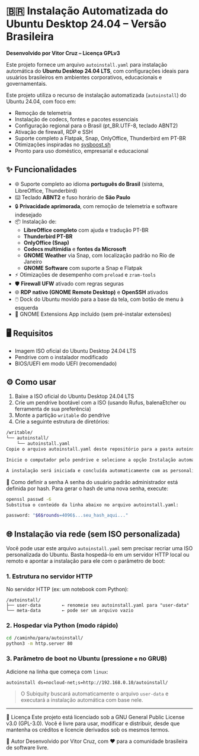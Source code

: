 # 🇧🇷 Instalação Automatizada do Ubuntu Desktop 24.04 – Versão Brasileira

**Desenvolvido por Vitor Cruz – Licença GPLv3**

Este projeto fornece um arquivo `autoinstall.yaml` para instalação automática do **Ubuntu Desktop 24.04 LTS**, com configurações ideais para usuários brasileiros em ambientes corporativos, educacionais e governamentais.

Este projeto utiliza o recurso de instalação automatizada (`autoinstall`) do Ubuntu 24.04, com foco em:

- Remoção de telemetria
- Instalação de codecs, fontes e pacotes essenciais
- Configuração regional para o Brasil (pt_BR.UTF-8, teclado ABNT2)
- Ativação de firewall, RDP e SSH
- Suporte completo a Flatpak, Snap, OnlyOffice, Thunderbird em PT-BR
- Otimizações inspiradas no [sysboost.sh](https://github.com/vcruz/sysboost.sh)
- Pronto para uso doméstico, empresarial e educacional

## ✨ Funcionalidades

- 🌐 Suporte completo ao idioma **português do Brasil** (sistema, LibreOffice, Thunderbird)
- ⌨️ Teclado **ABNT2** e fuso horário de **São Paulo**
- 🔒 **Privacidade aprimorada**, com remoção de telemetria e software indesejado
- 📦 Instalação de:
  - **LibreOffice completo** com ajuda e tradução PT-BR
  - **Thunderbird PT-BR**
  - **OnlyOffice (Snap)**
  - **Codecs multimídia** e **fontes da Microsoft**
  - **GNOME Weather** via Snap, com localização padrão no Rio de Janeiro
  - **GNOME Software** com suporte a Snap e Flatpak
- ⚡ Otimizações de desempenho com `preload` e `zram-tools`
- 🛡️ **Firewall UFW** ativado com regras seguras
- 🌐 **RDP nativo (GNOME Remote Desktop)** e **OpenSSH** ativados
- 🖱️ Dock do Ubuntu movido para a base da tela, com botão de menu à esquerda
- 🧩 GNOME Extensions App incluído (sem pré-instalar extensões)

## 🖥️ Requisitos

- Imagem ISO oficial do Ubuntu Desktop 24.04 LTS
- Pendrive com o instalador modificado
- BIOS/UEFI em modo UEFI (recomendado)

## ⚙️ Como usar

1. Baixe a ISO oficial do Ubuntu Desktop 24.04 LTS
2. Crie um pendrive bootável com a ISO (usando Rufus, balenaEtcher ou ferramenta de sua preferência)
3. Monte a partição `writable` do pendrive
4. Crie a seguinte estrutura de diretórios:

```bash
/writable/
└── autoinstall/
    └── autoinstall.yaml
Copie o arquivo autoinstall.yaml deste repositório para a pasta autoinstall

Inicie o computador pelo pendrive e selecione a opção Instalação automática

A instalação será iniciada e concluída automaticamente com as personalizações incluídas.

```
🔐 Como definir a senha
A senha do usuário padrão administrador está definida por hash. Para gerar o hash de uma nova senha, execute:

```bash
openssl passwd -6
Substitua o conteúdo da linha abaixo no arquivo autoinstall.yaml:
```

```bash
password: "$6$rounds=4096$...seu_hash_aqui..."
```
## 🌐 Instalação via rede (sem ISO personalizada)

Você pode usar este arquivo `autoinstall.yaml` sem precisar recriar uma ISO personalizada do Ubuntu. Basta hospedá-lo em um servidor HTTP local ou remoto e apontar a instalação para ele com o parâmetro de boot:

### 1. Estrutura no servidor HTTP

No servidor HTTP (ex: um notebook com Python):

```
/autoinstall/
├── user-data        ← renomeie seu autoinstall.yaml para "user-data"
└── meta-data        ← pode ser um arquivo vazio
```

### 2. Hospedar via Python (modo rápido)

```bash
cd /caminho/para/autoinstall/
python3 -m http.server 80
```

### 3. Parâmetro de boot no Ubuntu (pressione `e` no GRUB)

Adicione na linha que começa com `linux`:

```text
autoinstall ds=nocloud-net;s=http://192.168.0.10/autoinstall/
```

> O Subiquity buscará automaticamente o arquivo `user-data` e executará a instalação automática com base nele.

---

📜 Licença
Este projeto está licenciado sob a GNU General Public License v3.0 (GPL-3.0).
Você é livre para usar, modificar e distribuir, desde que mantenha os créditos e licencie derivados sob os mesmos termos.

🙋 Autor
Desenvolvido por Vitor Cruz, com ❤️ para a comunidade brasileira de software livre.

